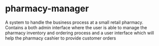 # pharmacy-manager
A system to handle the business process at a small retail pharmacy. Contains a both admin interface where the user is able to manage the pharmacy inventory and ordering process and a user interface which will help the pharmacy cashier to provide customer orders
